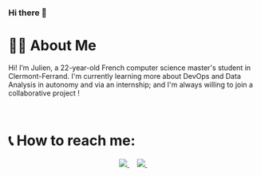 ### Hi there 👋

<!--
**KPq66dw8L/KPq66dw8L** is a ✨ _special_ ✨ repository because its `README.md` (this file) appears on your GitHub profile.

Here are some ideas to get you started:

- 🔭 I’m currently working on ...
- 🌱 I’m currently learning ...
- 👯 I’m looking to collaborate on ...
- 🤔 I’m looking for help with ...
- 💬 Ask me about ...
- 📫 How to reach me: ...
-->
# 👨‍💻 About Me

Hi! I’m Julien, a 22-year-old French computer science master's student in Clermont-Ferrand. I'm currently learning more about DevOps and Data Analysis in autonomy and via an internship; and I'm always willing to join a collaborative project ! 



<br>

# 📞 How to reach me:

<p align="center">
	<a href="https://www.linkedin.com/in/julien-herbaux/">
		<img src="https://img.shields.io/badge/-LINKEDIN-0077B5?style=for-the-badge&logo=linkedin&logoColor=white">
	</a>
	<span>&nbsp;</span>
	<span>&nbsp;</span>
	<a href="mailto:herbauxjulien3@gmail.com">
		<img src="https://img.shields.io/badge/-GMAIL-D14836?style=for-the-badge&logo=gmail&logoColor=white">
	</a>
	<span>&nbsp;</span>
</p>
